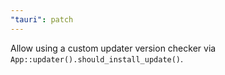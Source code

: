 ```yaml
---
"tauri": patch
---
```


Allow using a custom updater version checker via `App::updater().should_install_update()`.
